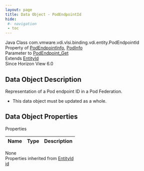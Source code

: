 ```yaml
---
layout: page
title: Data Object - PodEndpointId
hide:
 #- navigation
 - toc
---
```


  
 
  



Java Class
    com.vmware.vdi.vlsi.binding.vdi.entity.PodEndpointId  
Property of
     [PodEndpointInfo](vdi.federation.PodEndpoint.PodEndpointInfo.md#field_detail), [PodInfo](vdi.federation.Pod.PodInfo.md#field_detail)  
Parameter to
     [PodEndpoint_Get](vdi.federation.PodEndpoint.md#get)  
Extends
     [EntityId](vdi.EntityId.md)  
Since 
    Horizon View 6.0

## Data Object Description 

Representation of a Pod endpoint ID in a Pod Federation. 

  * This data object must be updated as a whole.



## Data Object Properties

Properties

Name |  Type |  Description   
---|---|---  
None  
Properties inherited from [EntityId](vdi.EntityId.md)  
[id](vdi.EntityId.md#id)  
  
  

  
  

